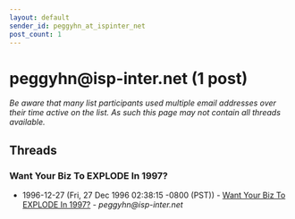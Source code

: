 ```yaml
---
layout: default
sender_id: peggyhn_at_ispinter_net
post_count: 1
---
```


# peggyhn<span>@</span>isp-inter.net (1 post)

_Be aware that many list participants used multiple email addresses over their time active on the list. As such this page may not contain all threads available._

## Threads

### Want Your Biz To EXPLODE In 1997?
+ 1996-12-27 (Fri, 27 Dec 1996 02:38:15 -0800 (PST)) - [Want Your Biz To EXPLODE In 1997?](/archive/1996/12/42a81b682f9430f853570ad9feb9cf391778f81a1fd579ccaabd85509f29fea8) - _peggyhn@isp-inter.net_

